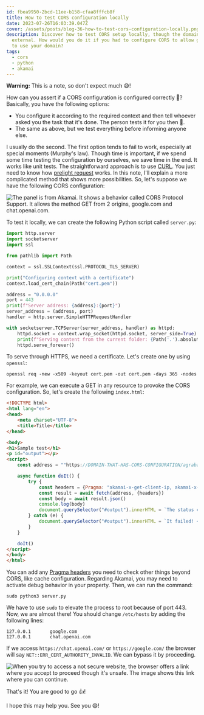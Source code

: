 ```yaml
---
id: fbea9950-2bcd-11ee-b158-cfaa8fffcb8f
title: How to test CORS configuration locally
date: 2023-07-26T16:03:39.047Z
cover: /assets/posts/blog-36-how-to-test-cors-configuration-locally.png
description: Discover how to test CORS setup locally, though the domain is
  external. How would you do it if you had to configure CORS to allow google.com
  to use your domain?
tags:
  - cors
  - python
  - akamai
---
```

**Warning:** This is a note, so don't expect much 😅!

How can you assert if a CORS configuration is configured correctly 🤔? Basically, you have the following options:

* You configure it according to the required context and then tell whoever asked you the task that it's done. The person tests it for you then 🤥.
* The same as above, but we test everything before informing anyone else.

I usually do the second. The first option tends to fail to work, especially at special moments (Murphy's law). Though time is important, if we spend some time testing the configuration by ourselves, we save time in the end. It works like unit tests. The straightforward approach is to use [CURL](https://stackoverflow.com/a/68497292/3899136). You just need to know how [prelight request](https://developer.mozilla.org/en-US/docs/Glossary/Preflight_request) works. In this note, I'll explain a more complicated method that shows more possibilities. So, let's suppose we have the following CORS configuration:

![The panel is from Akamai. It shows a behavior called CORS Protocol Support. It allows the method GET from 2 origins, google.com and chat.openai.com.](/assets/posts/blog-36-asset-1-sample-cors-configuration.png "CORS Protocol Support")

To test it locally, we can create the following Python script called `server.py`:

```python
import http.server
import socketserver
import ssl

from pathlib import Path

context = ssl.SSLContext(ssl.PROTOCOL_TLS_SERVER)

print("Configuring context with a certificate")
context.load_cert_chain(Path("cert.pem"))

address = "0.0.0.0"
port = 443
print(f"Server address: {address}:{port}")
server_address = (address, port)
handler = http.server.SimpleHTTPRequestHandler

with socketserver.TCPServer(server_address, handler) as httpd:
    httpd.socket = context.wrap_socket(httpd.socket, server_side=True)
    print(f"Serving content from the current folder: {Path('.').absolute()}")
    httpd.serve_forever()
```

To serve through HTTPS, we need a certificate. Let's create one by using `openssl`:

```shell
openssl req -new -x509 -keyout cert.pem -out cert.pem -days 365 -nodes
```

For example, we can execute a GET in any resource to provoke the CORS configuration. So, let's create the following `index.html`:

```html
<!DOCTYPE html>
<html lang="en">
<head>
    <meta charset="UTF-8">
    <title>Title</title>
</head>

<body>
<h1>Sample test</h1>
<p id="output"></p>
<script>
    const address = ""https://DOMAIN-THAT-HAS-CORS-CONFIGURATION/agrabah/jafar/lamp.json"

    async function doIt() {
        try {
            const headers = {Pragma: "akamai-x-get-client-ip, akamai-x-cache-on, akamai-x-cache-remote-on, akamai-x-check-cacheable, akamai-x-get-cache-key, akamai-x-get-nonces, akamai-x-get-ssl-client-session-id, akamai-x-get-true-cache-key, akamai-x-serial-no, akamai-x-feo-trace, akamai-x-get-request-id, akamai-x-im-trace"}
            const result = await fetch(address, {headers})
            const body = await result.json()
            console.log(body)
            document.querySelector("#output").innerHTML = `The status code is ${result.status}`
        } catch (e) {
            document.querySelector("#output").innerHTML = `It failed! <strong>${e}</strong>`
        }
    }

    doIt()
</script>
</body>
</html>
```

You can add any [Pragma headers](https://techdocs.akamai.com/edge-diagnostics/docs/pragma-headers) you need to check other things beyond CORS, like cache configuration. Regarding Akamai, you may need to activate debug behavior in your property. Then, we can run the command:

```
sudo python3 server.py
```

We have to use `sudo` to elevate the process to root because of port 443. Now, we are almost there! You should change `/etc/hosts` by adding the following lines:

```
127.0.0.1       google.com
127.0.0.1       chat.openai.com
```

If we access `https://chat.openai.com/` or `https://google.com/` the browser will say `NET::ERR_CERT_AUTHORITY_INVALID`. We can bypass it by proceeding.

![When you try to access a not secure website, the browser offers a link where you accept to proceed though it's unsafe. The image shows this link where you can continue.](/assets/posts/blog-36-asset-2-proceed-unsafe-access.png "Proceeding unsafe with address.")

That's it! You are good to go 👍!

I hope this may help you. See you 😄!
